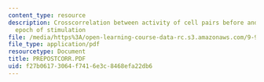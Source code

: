 ```yaml
---
content_type: resource
description: Crosscorrelation between activity of cell pairs before and after 20min
  epoch of stimulation
file: /media/https%3A/open-learning-course-data-rc.s3.amazonaws.com/9-96-experimental-methods-of-adjustable-tetrode-array-neurophysiology-january-iap-2001/f27b06173064f7416e3c8468efa22db6_PREPOSTCORR.PDF
file_type: application/pdf
resourcetype: Document
title: PREPOSTCORR.PDF
uid: f27b0617-3064-f741-6e3c-8468efa22db6
---
```

